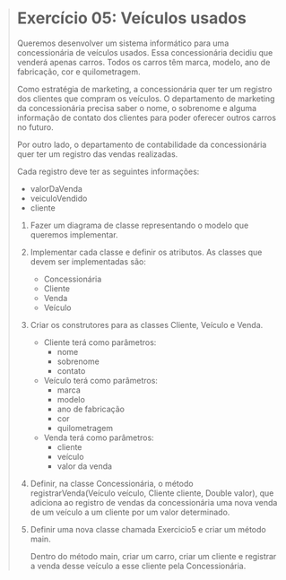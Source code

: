 > # Exercício 05: Veículos usados 
> 
> Queremos desenvolver um sistema informático para uma concessionária de veículos usados. Essa concessionária decidiu que venderá apenas carros. Todos os carros têm marca, modelo, ano de fabricação, cor e quilometragem. 
> 
> Como estratégia de marketing, a concessionária quer ter um registro dos clientes que compram os veículos. O departamento de marketing da concessionária precisa saber o nome, o sobrenome e alguma informação de contato dos clientes para poder oferecer outros carros no futuro.
> 
> Por outro lado, o departamento de contabilidade da concessionária quer ter um registro das vendas realizadas. 
> 
> Cada registro deve ter as seguintes informações:
>   * valorDaVenda 
>   * veiculoVendido 
>   * cliente 
> 
> 1. Fazer um diagrama de classe representando o modelo que queremos implementar. 
> 
> 2. Implementar cada classe e definir os atributos. As classes que devem ser implementadas são: 
>     * Concessionária
>     * Cliente
>     * Venda
>     * Veículo
> 
> 3. Criar os construtores para as classes Cliente, Veículo e Venda. 
>     * Cliente terá como parâmetros:
>         * nome
>         * sobrenome
>         * contato
>     * Veículo terá como parâmetros:
>         * marca
>         * modelo
>         * ano de fabricação
>         * cor
>         * quilometragem
>     * Venda terá como parâmetros:
>         * cliente
>         * veículo
>         * valor da venda
> 
> 4. Definir, na classe Concessionária, o método registrarVenda(Veículo veículo, Cliente cliente, Double valor), que adiciona ao registro de vendas da concessionária uma nova venda de um veículo a um cliente por um valor determinado. 
> 
> 5. Definir uma nova classe chamada Exercicio5 e criar um método main.
> 
>     Dentro do método main, criar um carro, criar um cliente e registrar a venda desse veículo a esse cliente pela Concessionária.
